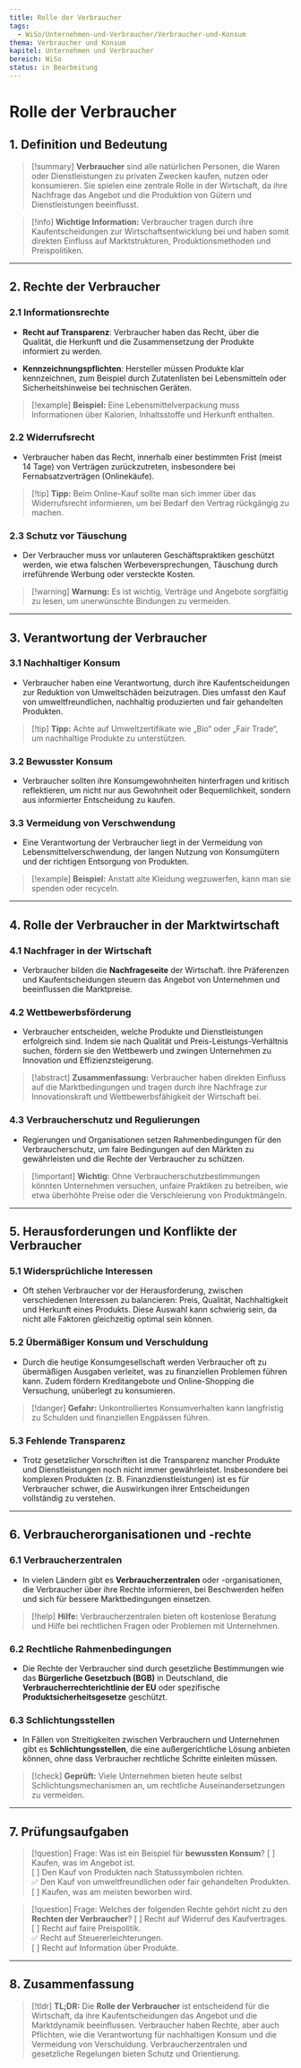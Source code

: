 ```yaml
---
title: Rolle der Verbraucher
tags:
  - WiSo/Unternehmen-und-Verbraucher/Verbraucher-und-Konsum
thema: Verbraucher und Konsum
kapitel: Unternehmen und Verbraucher
bereich: WiSo
status: in Bearbeitung
---
```

# Rolle der Verbraucher

## 1. **Definition und Bedeutung**

> [!summary] **Verbraucher** sind alle natürlichen Personen, die Waren oder Dienstleistungen zu privaten Zwecken kaufen, nutzen oder konsumieren. Sie spielen eine zentrale Rolle in der Wirtschaft, da ihre Nachfrage das Angebot und die Produktion von Gütern und Dienstleistungen beeinflusst.

> [!info] **Wichtige Information:** Verbraucher tragen durch ihre Kaufentscheidungen zur Wirtschaftsentwicklung bei und haben somit direkten Einfluss auf Marktstrukturen, Produktionsmethoden und Preispolitiken.

---

## 2. **Rechte der Verbraucher**

### 2.1 **Informationsrechte**

- **Recht auf Transparenz**: Verbraucher haben das Recht, über die Qualität, die Herkunft und die Zusammensetzung der Produkte informiert zu werden.
    
- **Kennzeichnungspflichten**: Hersteller müssen Produkte klar kennzeichnen, zum Beispiel durch Zutatenlisten bei Lebensmitteln oder Sicherheitshinweise bei technischen Geräten.
    

> [!example] **Beispiel:** Eine Lebensmittelverpackung muss Informationen über Kalorien, Inhaltsstoffe und Herkunft enthalten.

### 2.2 **Widerrufsrecht**

- Verbraucher haben das Recht, innerhalb einer bestimmten Frist (meist 14 Tage) von Verträgen zurückzutreten, insbesondere bei Fernabsatzverträgen (Onlinekäufe).
    

> [!tip] **Tipp:** Beim Online-Kauf sollte man sich immer über das Widerrufsrecht informieren, um bei Bedarf den Vertrag rückgängig zu machen.

### 2.3 **Schutz vor Täuschung**

- Der Verbraucher muss vor unlauteren Geschäftspraktiken geschützt werden, wie etwa falschen Werbeversprechungen, Täuschung durch irreführende Werbung oder versteckte Kosten.
    

> [!warning] **Warnung:** Es ist wichtig, Verträge und Angebote sorgfältig zu lesen, um unerwünschte Bindungen zu vermeiden.

---

## 3. **Verantwortung der Verbraucher**

### 3.1 **Nachhaltiger Konsum**

- Verbraucher haben eine Verantwortung, durch ihre Kaufentscheidungen zur Reduktion von Umweltschäden beizutragen. Dies umfasst den Kauf von umweltfreundlichen, nachhaltig produzierten und fair gehandelten Produkten.
    

> [!tip] **Tipp:** Achte auf Umweltzertifikate wie „Bio“ oder „Fair Trade“, um nachhaltige Produkte zu unterstützen.

### 3.2 **Bewusster Konsum**

- Verbraucher sollten ihre Konsumgewohnheiten hinterfragen und kritisch reflektieren, um nicht nur aus Gewohnheit oder Bequemlichkeit, sondern aus informierter Entscheidung zu kaufen.
    

### 3.3 **Vermeidung von Verschwendung**

- Eine Verantwortung der Verbraucher liegt in der Vermeidung von Lebensmittelverschwendung, der langen Nutzung von Konsumgütern und der richtigen Entsorgung von Produkten.
    

> [!example] **Beispiel:** Anstatt alte Kleidung wegzuwerfen, kann man sie spenden oder recyceln.

---

## 4. **Rolle der Verbraucher in der Marktwirtschaft**

### 4.1 **Nachfrager in der Wirtschaft**

- Verbraucher bilden die **Nachfrageseite** der Wirtschaft. Ihre Präferenzen und Kaufentscheidungen steuern das Angebot von Unternehmen und beeinflussen die Marktpreise.
    

### 4.2 **Wettbewerbsförderung**

- Verbraucher entscheiden, welche Produkte und Dienstleistungen erfolgreich sind. Indem sie nach Qualität und Preis-Leistungs-Verhältnis suchen, fördern sie den Wettbewerb und zwingen Unternehmen zu Innovation und Effizienzsteigerung.
    

> [!abstract] **Zusammenfassung:** Verbraucher haben direkten Einfluss auf die Marktbedingungen und tragen durch ihre Nachfrage zur Innovationskraft und Wettbewerbsfähigkeit der Wirtschaft bei.

### 4.3 **Verbraucherschutz und Regulierungen**

- Regierungen und Organisationen setzen Rahmenbedingungen für den Verbraucherschutz, um faire Bedingungen auf den Märkten zu gewährleisten und die Rechte der Verbraucher zu schützen.
    

> [!important] **Wichtig:** Ohne Verbraucherschutzbestimmungen könnten Unternehmen versuchen, unfaire Praktiken zu betreiben, wie etwa überhöhte Preise oder die Verschleierung von Produktmängeln.

---

## 5. **Herausforderungen und Konflikte der Verbraucher**

### 5.1 **Widersprüchliche Interessen**

- Oft stehen Verbraucher vor der Herausforderung, zwischen verschiedenen Interessen zu balancieren: Preis, Qualität, Nachhaltigkeit und Herkunft eines Produkts. Diese Auswahl kann schwierig sein, da nicht alle Faktoren gleichzeitig optimal sein können.
    

### 5.2 **Übermäßiger Konsum und Verschuldung**

- Durch die heutige Konsumgesellschaft werden Verbraucher oft zu übermäßigen Ausgaben verleitet, was zu finanziellen Problemen führen kann. Zudem fördern Kreditangebote und Online-Shopping die Versuchung, unüberlegt zu konsumieren.
    

> [!danger] **Gefahr:** Unkontrolliertes Konsumverhalten kann langfristig zu Schulden und finanziellen Engpässen führen.

### 5.3 **Fehlende Transparenz**

- Trotz gesetzlicher Vorschriften ist die Transparenz mancher Produkte und Dienstleistungen noch nicht immer gewährleistet. Insbesondere bei komplexen Produkten (z. B. Finanzdienstleistungen) ist es für Verbraucher schwer, die Auswirkungen ihrer Entscheidungen vollständig zu verstehen.
    

---

## 6. **Verbraucherorganisationen und -rechte**

### 6.1 **Verbraucherzentralen**

- In vielen Ländern gibt es **Verbraucherzentralen** oder -organisationen, die Verbraucher über ihre Rechte informieren, bei Beschwerden helfen und sich für bessere Marktbedingungen einsetzen.
    

> [!help] **Hilfe:** Verbraucherzentralen bieten oft kostenlose Beratung und Hilfe bei rechtlichen Fragen oder Problemen mit Unternehmen.

### 6.2 **Rechtliche Rahmenbedingungen**

- Die Rechte der Verbraucher sind durch gesetzliche Bestimmungen wie das **Bürgerliche Gesetzbuch (BGB)** in Deutschland, die **Verbraucherrechterichtlinie der EU** oder spezifische **Produktsicherheitsgesetze** geschützt.
    

### 6.3 **Schlichtungsstellen**

- In Fällen von Streitigkeiten zwischen Verbrauchern und Unternehmen gibt es **Schlichtungsstellen**, die eine außergerichtliche Lösung anbieten können, ohne dass Verbraucher rechtliche Schritte einleiten müssen.
    

> [!check] **Geprüft:** Viele Unternehmen bieten heute selbst Schlichtungsmechanismen an, um rechtliche Auseinandersetzungen zu vermeiden.

---

## 7. **Prüfungsaufgaben**

> [!question] Frage: Was ist ein Beispiel für **bewussten Konsum**? [ ] Kaufen, was im Angebot ist.  
> [ ] Den Kauf von Produkten nach Statussymbolen richten.  
> ✅ Den Kauf von umweltfreundlichen oder fair gehandelten Produkten.  
> [ ] Kaufen, was am meisten beworben wird.

> [!question] Frage: Welches der folgenden Rechte gehört nicht zu den **Rechten der Verbraucher**? [ ] Recht auf Widerruf des Kaufvertrages.  
> [ ] Recht auf faire Preispolitik.  
> ✅ Recht auf Steuererleichterungen.  
> [ ] Recht auf Information über Produkte.

---

## 8. **Zusammenfassung**

> [!tldr] **TL;DR:** Die **Rolle der Verbraucher** ist entscheidend für die Wirtschaft, da ihre Kaufentscheidungen das Angebot und die Marktdynamik beeinflussen. Verbraucher haben Rechte, aber auch Pflichten, wie die Verantwortung für nachhaltigen Konsum und die Vermeidung von Verschuldung. Verbraucherzentralen und gesetzliche Regelungen bieten Schutz und Orientierung.
